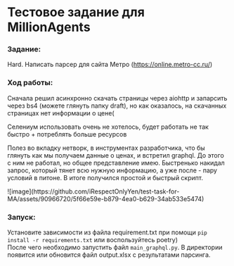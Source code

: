 # Тестовое задание для MillionAgents

### Задание:

Hard. Написать парсер для сайта Метро (https://online.metro-cc.ru/)

### Ход работы:

<p>
    Сначала решил асинхронно скачать страницы через aiohttp и запарсить через bs4 (можете глянуть папку draft), 
    но как оказалось, на скачанных страницах нет информации о цене(
</p>
<p>
    Селениум использовать очень не хотелось, 
    будет работать не так быстро + потреблять больше ресурсов 
<p>
    Полез во вкладку нетворк, в инструментах разработчика, 
    что бы глянуть как мы получаем данные о ценах, и встретил graphql. До этого с ним не работал, но общее представление имею.
    Быстренько накидал запрос, который тянет всю нужную информацию, а уже после - пару условий в питоне. 
    В итоге получился простой и быстрый скрипт.
</p>
![image](https://github.com/iRespectOnlyYen/test-task-for-MA/assets/90966720/5f66e59e-b879-4ea0-b629-34ab533e5474)


### Запуск:

Установите зависимости из файла requirement.txt при помощи `pip install -r requirements.txt` или воспользуйтесь
poetry) <br>
После чего необходимо запустить файл `main_graphql.py`. В директории появится или обновится файл output.xlsx с
результатами парсинга.
